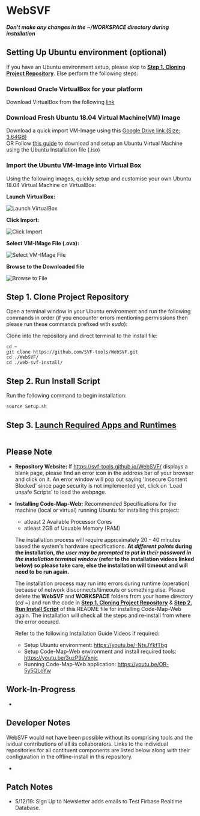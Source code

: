 # WebSVF

***Don't make any changes in the ~/WORKSPACE directory during installation***

## Setting Up Ubuntu environment (optional)
If you have an Ubuntu environment setup, please skip to [**Step 1. Cloning Project Repository**](https://github.com/SVF-tools/WebSVF#step-1-clone-project-repository). 
Else perform the following steps:

### Download Oracle VirtualBox for your platform
Download VirtualBox from the following [link](https://www.virtualbox.org/wiki/Downloads)

### Download Fresh Ubuntu 18.04 Virtual Machine(VM) Image
Download a quick import VM-Image using this [Google Drive link (Size: 3.64GB)](https://drive.google.com/file/d/15jWQw2VIxDdAMKyKkGTCZllXN0E3_S98/view?usp=sharing)  
OR
Follow [this guide](https://www.toptechskills.com/linux-tutorials-courses/how-to-install-ubuntu-1804-bionic-virtualbox/) to download and setup an Ubuntu Virtual Machine using the Ubuntu Installation file (.iso) 

### Import the Ubuntu VM-Image into Virtual Box
Using the following images, quickly setup and customise your own Ubuntu 18.04 Virtual Machine on VirtualBox:

**Launch VirtualBox:**

![Launch VirtualBox](https://i.imgur.com/du9esrZ.png)

**Click Import:**

![Click Import](https://i.imgur.com/0igy1E6.png)

**Select VM-IMage File (.ova):**

![Select VM-IMage File](https://i.imgur.com/BpObObe.png)

**Browse to the Downloaded file**

![Browse to File](https://i.imgur.com/5R1ZDRd.png)

## Step 1. Clone Project Repository
Open a terminal window in your Ubuntu environment and run the following commands in order (if you encounter errors mentioning permissions then please run these commands prefixed with _sudo_):

Clone into the repository and direct terminal to the install file:

```
cd ~
git clone https://github.com/SVF-tools/WebSVF.git
cd ./WebSVF/
cd ./web-svf-install/
```

## Step 2. Run Install Script

Run the following command to begin installation:

```
source Setup.sh
```

## Step 3. [Launch Required Apps and Runtimes](https://youtu.be/OR-5y5QLoYw)

```

```

## Please Note

- **Repository Website:** If  https://svf-tools.github.io/WebSVF/  displays a blank page, please find an error icon in the address bar of your browser and click on it. An error window will pop out saying 'Insecure Content Blocked' since page security is not implemented yet, click on 'Load unsafe Scripts' to load the webpage.

- **Installing Code-Map-Web:** 
    Recommended Specifications for the machine (local or virtual) running Ubuntu for installing this project: 
    - atleast 2 Available Processor Cores
    - atleast 2GB of Usuable Memory (RAM)

    The installation process will require approximately 20 - 40 minutes based the system's hardware specifications.
    __At *different points* during the installation, *the user may be prompted to put in their password in the installation terminal window* (refer to the installation videos linked below) so please take care, else the installation will timeout and will need to be run again.__

    The installation process may run into errors during runtime (operation) because of network disconnects/timeouts or something else. Please delete the **WebSVF** and **WORKSPACE** folders from your home directory (_cd ~_) and run the code in [**Step 1. Cloning Project Repository**](https://github.com/SVF-tools/WebSVF#step-1-clone-project-repository) & [**Step 2. Run Install Script**](https://github.com/SVF-tools/WebSVF#step-2-run-install-script) of this README file for installing Code-Map-Web again. The installation will check all the steps and re-install from where the error occured.

    Refer to the following Installation Guide Videos if required:
    - Setup Ubuntu environment: https://youtu.be/-NtsJYkfTbg
    - Setup Code-Map-Web environment and install required tools: https://youtu.be/3uzP9sVxnjc
    - Running Code-Map-Web application: https://youtu.be/OR-5y5QLoYw

## Work-In-Progress

- 

## Developer Notes

WebSVF would not have been possible without its comprising tools and the ividual contributions of all its collaborators. 
Links to the individual repositories for all contituent components are listed below along with their configuration in the offline-install in this repository.

-



## Patch Notes

- 5/12/19:  Sign Up to Newsletter adds emails to Test Firbase Realtime Database.

